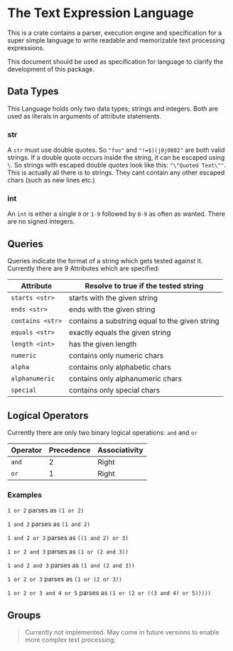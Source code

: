 # The Text Expression Language

This is a crate contains a parser, execution engine and specification for a super simple language to write readable and memorizable text processing expressions.

This document should be used as specification for language to clarify the development of this package.

## Data Types

This Language holds only two data types; strings and integers. Both are used as literals in arguments of attribute statements.

### str

A `str` must use double quotes. So `"foo"` and `"!=$)(j0j0802"` are both valid strings. If a double quote occurs inside the string, it can be
escaped using `\`. So strings with escaped double quotes look like this: `"\"Quoted Text\""`. This is actually all there is to strings. They cant contain
any other escaped chars (such as new lines etc.)

### int

An `ìnt` is either a single `0` or `1-9` followed by `0-9` as often as wanted. There are no signed integers.

## Queries

Queries indicate the format of a string which gets tested against it. Currently there are 9 Attributes which are specified:

| Attribute        | Resolve to true if the tested string           |
|------------------|------------------------------------------------|
| `starts <str>`   | starts with the given string                   |
| `ends <str>`     | ends with the given string                     |
| `contains <str>` | contains a substring equal to the given string |
| `equals <str>`   | exactly equals the given string                |
| `length <int>`   | has the given length                           |
| `numeric`        | contains only numeric chars                    |
| `alpha`          | contains only alphabetic chars                 |
| `alphanumeric`   | contains only alphanumeric chars               |
| `special`        | contains only special chars                    |

## Logical Operators

Currently there are only two binary logical operations: `and` and `or`

| Operator | Precedence | Associativity |
|----------|------------|---------------|
| `and`    | 2          | Right         |
| `or`     | 1          | Right         |

### Examples

`1 or 2` parses as `(1 or 2)`

`1 and 2` parses as `(1 and 2)`

`1 and 2 or 3` parses as `((1 and 2) or 3)`

`1 or 2 and 3` parses as `(1 or (2 and 3))`

`1 and 2 and 3` parses as `(1 and (2 and 3))`

`1 or 2 or 3` parses as `(1 or (2 or 3))`

`1 or 2 or 3 and 4 or 5` parses as `(1 or (2 or ((3 and 4) or 5)))))`

## Groups

> Currently not implemented. May come in future versions to enable more complex text processing;
